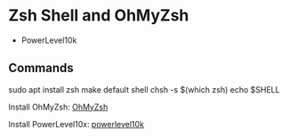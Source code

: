 # Zsh Shell and OhMyZsh
- PowerLevel10k
## Commands
sudo apt install zsh
make default shell
chsh -s $(which zsh)
echo $SHELL

Install OhMyZsh:
[OhMyZsh](https://ohmyz.sh/#install)

Install PowerLevel10x:
[powerlevel10k](https://github.com/romkatv/powerlevel10k) 


